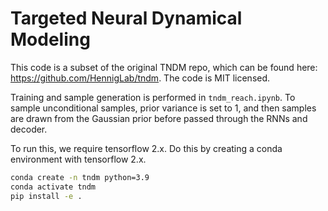# Targeted Neural Dynamical Modeling

This code is a subset of the original TNDM repo, which can be found here: https://github.com/HennigLab/tndm. The code is MIT licensed.

Training and sample generation is performed in `tndm_reach.ipynb`. To sample unconditional samples, prior variance is set to 1, and then samples are drawn from the Gaussian prior before passed through the RNNs and decoder.

To run this, we require tensorflow 2.x. Do this by creating a conda environment with tensorflow 2.x.

```bash
conda create -n tndm python=3.9
conda activate tndm
pip install -e .
```